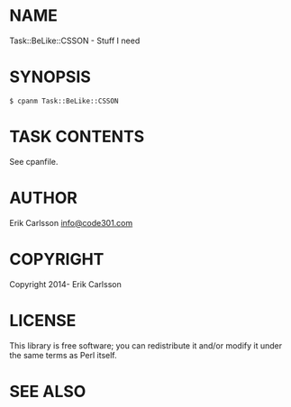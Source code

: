 # NAME

Task::BeLike::CSSON - Stuff I need

# SYNOPSIS

    $ cpanm Task::BeLike::CSSON

# TASK CONTENTS

See cpanfile.

# AUTHOR

Erik Carlsson <info@code301.com>

# COPYRIGHT

Copyright 2014- Erik Carlsson

# LICENSE

This library is free software; you can redistribute it and/or modify
it under the same terms as Perl itself.

# SEE ALSO
